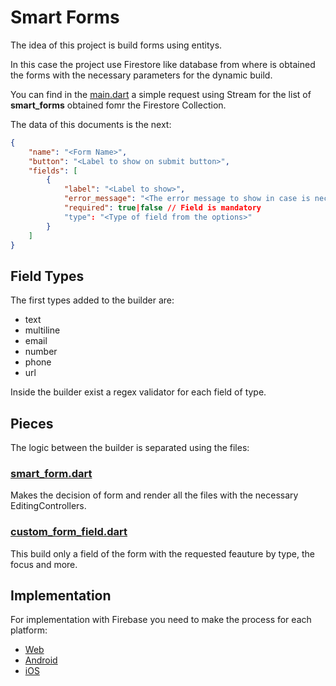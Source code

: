 # Smart Forms

The idea of this project is build forms using entitys.

In this case the project use Firestore like database from where is obtained the forms with the necessary parameters for the dynamic build.

You can find in the [main.dart](lib/main.dart) a simple request using Stream for the list of **smart_forms** obtained fomr the Firestore Collection.

The data of this documents is the next:

```json
{
    "name": "<Form Name>",
    "button": "<Label to show on submit button>",
    "fields": [
        {
            "label": "<Label to show>",
            "error_message": "<The error message to show in case is necessary>",
            "required": true|false // Field is mandatory
            "type": "<Type of field from the options>"
        }
    ]
}
```

## Field Types

The first types added to the builder are:

- text
- multiline
- email
- number
- phone
- url

Inside the builder exist a regex validator for each field of type.

## Pieces

The logic between the builder is separated using the files:

### [smart_form.dart](lib/smart_form.dart)

Makes the decision of form and render all the files with the necessary EditingControllers.

### [custom_form_field.dart](lib/custom_form_field.dart)

This build only a field of the form with the requested feauture by type, the focus and more.

## Implementation

For implementation with Firebase you need to make the process for each platform:

- [Web](https://github.com/FirebaseExtended/flutterfire/blob/master/packages/cloud_firestore/cloud_firestore_web/README.md)
- [Android](https://firebase.google.com/docs/android/setup)
- [iOS](https://firebase.google.com/docs/ios/setup)
